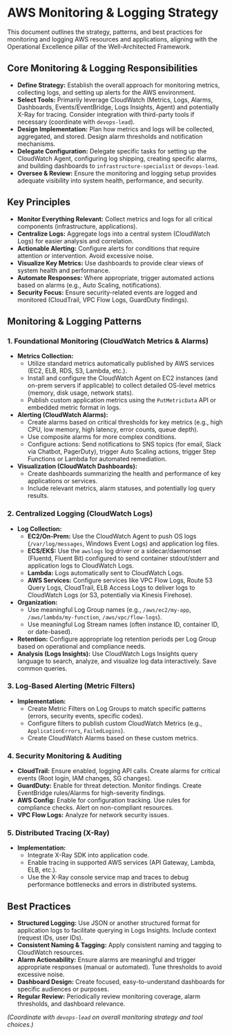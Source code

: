 # AWS Monitoring & Logging Strategy

This document outlines the strategy, patterns, and best practices for monitoring and logging AWS resources and applications, aligning with the Operational Excellence pillar of the Well-Architected Framework.

## Core Monitoring & Logging Responsibilities

*   **Define Strategy:** Establish the overall approach for monitoring metrics, collecting logs, and setting up alerts for the AWS environment.
*   **Select Tools:** Primarily leverage CloudWatch (Metrics, Logs, Alarms, Dashboards, Events/EventBridge, Logs Insights, Agent) and potentially X-Ray for tracing. Consider integration with third-party tools if necessary (coordinate with `devops-lead`).
*   **Design Implementation:** Plan how metrics and logs will be collected, aggregated, and stored. Design alarm thresholds and notification mechanisms.
*   **Delegate Configuration:** Delegate specific tasks for setting up the CloudWatch Agent, configuring log shipping, creating specific alarms, and building dashboards to `infrastructure-specialist` or `devops-lead`.
*   **Oversee & Review:** Ensure the monitoring and logging setup provides adequate visibility into system health, performance, and security.

## Key Principles

*   **Monitor Everything Relevant:** Collect metrics and logs for all critical components (infrastructure, applications).
*   **Centralize Logs:** Aggregate logs into a central system (CloudWatch Logs) for easier analysis and correlation.
*   **Actionable Alerting:** Configure alerts for conditions that require attention or intervention. Avoid excessive noise.
*   **Visualize Key Metrics:** Use dashboards to provide clear views of system health and performance.
*   **Automate Responses:** Where appropriate, trigger automated actions based on alarms (e.g., Auto Scaling, notifications).
*   **Security Focus:** Ensure security-related events are logged and monitored (CloudTrail, VPC Flow Logs, GuardDuty findings).

## Monitoring & Logging Patterns

### 1. Foundational Monitoring (CloudWatch Metrics & Alarms)

*   **Metrics Collection:**
    *   Utilize standard metrics automatically published by AWS services (EC2, ELB, RDS, S3, Lambda, etc.).
    *   Install and configure the CloudWatch Agent on EC2 instances (and on-prem servers if applicable) to collect detailed OS-level metrics (memory, disk usage, network stats).
    *   Publish custom application metrics using the `PutMetricData` API or embedded metric format in logs.
*   **Alerting (CloudWatch Alarms):**
    *   Create alarms based on critical thresholds for key metrics (e.g., high CPU, low memory, high latency, error counts, queue depth).
    *   Use composite alarms for more complex conditions.
    *   Configure actions: Send notifications to SNS topics (for email, Slack via Chatbot, PagerDuty), trigger Auto Scaling actions, trigger Step Functions or Lambda for automated remediation.
*   **Visualization (CloudWatch Dashboards):**
    *   Create dashboards summarizing the health and performance of key applications or services.
    *   Include relevant metrics, alarm statuses, and potentially log query results.

### 2. Centralized Logging (CloudWatch Logs)

*   **Log Collection:**
    *   **EC2/On-Prem:** Use the CloudWatch Agent to push OS logs (`/var/log/messages`, Windows Event Logs) and application log files.
    *   **ECS/EKS:** Use the `awslogs` log driver or a sidecar/daemonset (Fluentd, Fluent Bit) configured to send container stdout/stderr and application logs to CloudWatch Logs.
    *   **Lambda:** Logs automatically sent to CloudWatch Logs.
    *   **AWS Services:** Configure services like VPC Flow Logs, Route 53 Query Logs, CloudTrail, ELB Access Logs to deliver logs to CloudWatch Logs (or S3, potentially via Kinesis Firehose).
*   **Organization:**
    *   Use meaningful Log Group names (e.g., `/aws/ec2/my-app`, `/aws/lambda/my-function`, `/aws/vpc/flow-logs`).
    *   Use meaningful Log Stream names (often instance ID, container ID, or date-based).
*   **Retention:** Configure appropriate log retention periods per Log Group based on operational and compliance needs.
*   **Analysis (Logs Insights):** Use CloudWatch Logs Insights query language to search, analyze, and visualize log data interactively. Save common queries.

### 3. Log-Based Alerting (Metric Filters)

*   **Implementation:**
    *   Create Metric Filters on Log Groups to match specific patterns (errors, security events, specific codes).
    *   Configure filters to publish custom CloudWatch Metrics (e.g., `ApplicationErrors`, `FailedLogins`).
    *   Create CloudWatch Alarms based on these custom metrics.

### 4. Security Monitoring & Auditing

*   **CloudTrail:** Ensure enabled, logging API calls. Create alarms for critical events (Root login, IAM changes, SG changes).
*   **GuardDuty:** Enable for threat detection. Monitor findings. Create EventBridge rules/Alarms for high-severity findings.
*   **AWS Config:** Enable for configuration tracking. Use rules for compliance checks. Alert on non-compliant resources.
*   **VPC Flow Logs:** Analyze for network security issues.

### 5. Distributed Tracing (X-Ray)

*   **Implementation:**
    *   Integrate X-Ray SDK into application code.
    *   Enable tracing in supported AWS services (API Gateway, Lambda, ELB, etc.).
    *   Use the X-Ray console service map and traces to debug performance bottlenecks and errors in distributed systems.

## Best Practices

*   **Structured Logging:** Use JSON or another structured format for application logs to facilitate querying in Logs Insights. Include context (request IDs, user IDs).
*   **Consistent Naming & Tagging:** Apply consistent naming and tagging to CloudWatch resources.
*   **Alarm Actionability:** Ensure alarms are meaningful and trigger appropriate responses (manual or automated). Tune thresholds to avoid excessive noise.
*   **Dashboard Design:** Create focused, easy-to-understand dashboards for specific audiences or purposes.
*   **Regular Review:** Periodically review monitoring coverage, alarm thresholds, and dashboard relevance.

*(Coordinate with `devops-lead` on overall monitoring strategy and tool choices.)*

